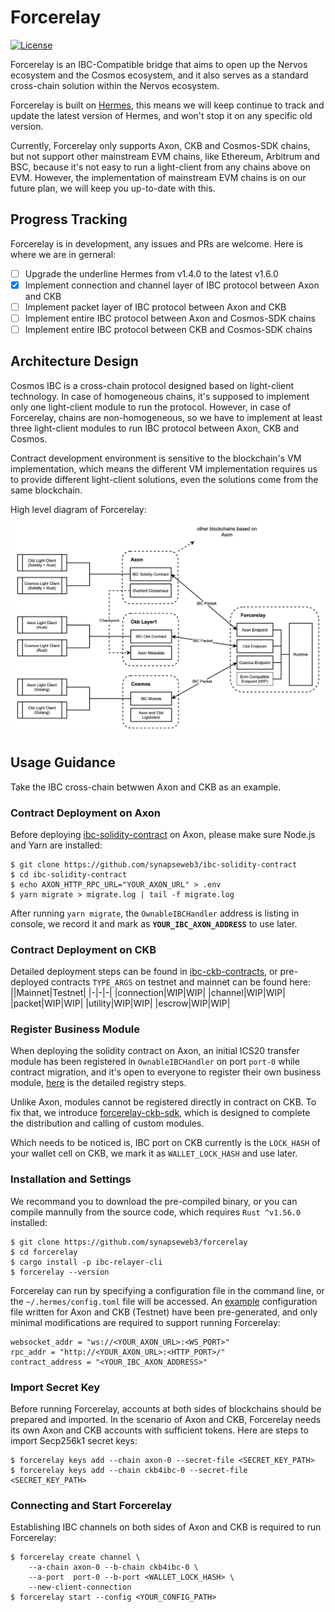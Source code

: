 # Forcerelay

[![License](https://img.shields.io/badge/License-Apache%202.0-blue.svg?logo=apache)](LICENSE)


Forcerelay is an IBC-Compatible bridge that aims to open up the Nervos ecosystem and the Cosmos ecosystem, and it also serves as a standard cross-chain solution within the Nervos ecosystem.

Forcerelay is built on [Hermes](https://github.com/informalsystems/hermes), this means we will keep continue to track and update the latest version of Hermes, and won't stop it on any specific old version.

Currently, Forcerelay only supports Axon, CKB and Cosmos-SDK chains, but not support other mainstream EVM chains, like Ethereum, Arbitrum and BSC, because it's not easy to run a light-client from any chains above on EVM. However, the implementation of mainstream EVM chains is on our future plan, we will keep you up-to-date with this.

## Progress Tracking
Forcerelay is in development, any issues and PRs are welcome. Here is where we are in gerneral:
- [ ] Upgrade the underline Hermes from v1.4.0 to the latest v1.6.0
- [x] Implement connection and channel layer of IBC protocol between Axon and CKB
- [ ] Implement packet layer of IBC protocol between Axon and CKB
- [ ] Implement entire IBC protocol between Axon and Cosmos-SDK chains
- [ ] Implement entire IBC protocol between CKB and Cosmos-SDK chains

## Architecture Design
Cosmos IBC is a cross-chain protocol designed based on light-client technology. In case of homogeneous chains, it's supposed to implement only one light-client module to run the protocol. However, in case of Forcerelay, chains are non-homogeneous, so we have to implement at least three light-client modules to run IBC protocol between Axon, CKB and Cosmos.

Contract development environment is sensitive to the blockchain's VM implementation, which means the different VM implementation requires us to provide different light-client solutions, even the solutions come from the same blockchain.

High level diagram of Forcerelay:
![Alt text](docs/Forcerelay.jpg)

## Usage Guidance
Take the IBC cross-chain betwwen Axon and CKB as an example.

### Contract Deployment on Axon
Before deploying [ibc-solidity-contract](https://github.com/synapseweb3/ibc-solidity-contract) on Axon, please make sure Node.js and Yarn are installed:

```
$ git clone https://github.com/synapseweb3/ibc-solidity-contract
$ cd ibc-solidity-contract
$ echo AXON_HTTP_RPC_URL="YOUR_AXON_URL" > .env
$ yarn migrate > migrate.log | tail -f migrate.log
```

After running `yarn migrate`, the `OwnableIBCHandler` address is listing in console, we record it and mark as **`YOUR_IBC_AXON_ADDRESS`** to use later.

### Contract Deployment on CKB
Detailed deployment steps can be found in [ibc-ckb-contracts](https://github.com/synapseweb3/ibc-ckb-contracts), or pre-deployed contracts `TYPE_ARGS` on testnet and mainnet can be found here:
||Mainnet|Testnet|
|-|-|-|
|connection|WIP|WIP|
|channel|WIP|WIP|
|packet|WIP|WIP|
|utility|WIP|WIP|
|escrow|WIP|WIP|

### Register Business Module
When deploying the solidity contract on Axon, an initial ICS20 transfer module has been registered in `OwnableIBCHandler` on port `port-0` while contract migration, and it's open to everyone to register their own business module, [here](https://github.com/synapseweb3/ibc-solidity-contract) is the detailed registry steps.

Unlike Axon, modules cannot be registered directly in contract on CKB. To fix that, we introduce [forcerelay-ckb-sdk](https://github.com/synapseweb3/forcerelay-ckb-sdk), which is designed to complete the distribution and calling of custom modules.

Which needs to be noticed is, IBC port on CKB currently is the `LOCK_HASH` of your wallet cell on CKB, we mark it as `WALLET_LOCK_HASH` and use later.

### Installation and Settings
We recommand you to download the pre-compiled binary, or you can compile mannully from the source code, which requires `Rust ^v1.56.0` installed:

```
$ git clone https://github.com/synapseweb3/forcerelay
$ cd forcerelay
$ cargo install -p ibc-relayer-cli
$ forcerelay --version
```

Forcerelay can run by specifying a configuration file in the command line, or the `~/.hermes/config.toml` file will be accessed. An [example](https://github.com/synapseweb3/forcerelay/blob/main/config.toml) configuration file written for Axon and CKB (Testnet) have been pre-generated, and only minimal modifications are required to support running Forcerelay:

```
websocket_addr = "ws://<YOUR_AXON_URL>:<WS_PORT>"
rpc_addr = "http://<YOUR_AXON_URL>:<HTTP_PORT>/"
contract_address = "<YOUR_IBC_AXON_ADDRESS>"
```

### Import Secret Key
Before running Forcerelay, accounts at both sides of blockchains should be prepared and imported. In the scenario of Axon and CKB, Forcerelay needs its own Axon and CKB accounts with sufficient tokens. Here are steps to import Secp256k1 secret keys:

```
$ forcerelay keys add --chain axon-0 --secret-file <SECRET_KEY_PATH>
$ forcerelay keys add --chain ckb4ibc-0 --secret-file <SECRET_KEY_PATH>
```

### Connecting and Start Forcerelay
Establishing IBC channels on both sides of Axon and CKB is required to run Forcerelay:

```
$ forcerelay create channel \
    --a-chain axon-0 --b-chain ckb4ibc-0 \
    --a-port  port-0 --b-port <WALLET_LOCK_HASH> \
    --new-client-connection
$ forcerelay start --config <YOUR_CONFIG_PATH>
```